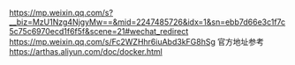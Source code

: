 <https://mp.weixin.qq.com/s?__biz=MzU1Nzg4NjgyMw==&mid=2247485726&idx=1&sn=ebb7d66e3c1f7c5c75c6970ecd1f6f5f&scene=21#wechat_redirect>
<https://mp.weixin.qq.com/s/Fc2WZHhr6iuAbd3kFG8hSg>
官方地址参考
<https://arthas.aliyun.com/doc/docker.html>
